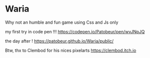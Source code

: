 # Waria
Why not an humble and fun game using Css and Js only

my first try in code pen !!!
https://codepen.io/Patobeur/pen/wvJNpJQ

the day after !
https://patobeur.github.io/Waria/public/

Btw, thx to Clembod for his nices pixelarts
https://clembod.itch.io
